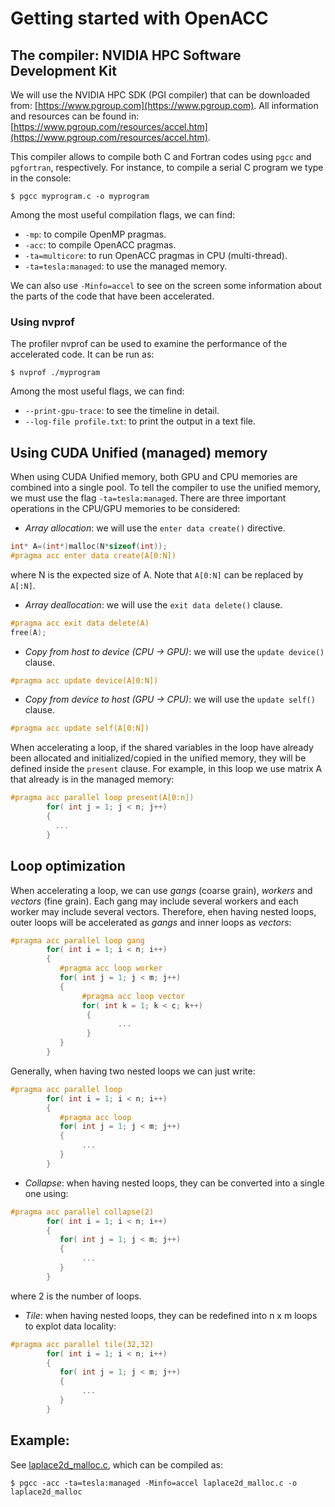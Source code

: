 # Getting started with OpenACC

## The compiler: NVIDIA HPC Software Development Kit

We will use the NVIDIA HPC SDK (PGI compiler) that can be downloaded from: [https://www.pgroup.com](https://www.pgroup.com). All information and resources can be found in: [https://www.pgroup.com/resources/accel.htm](https://www.pgroup.com/resources/accel.htm).

This compiler allows to compile both C and Fortran codes using ```pgcc``` and ```pgfortran```, respectively. For instance, to compile a serial C program we type in the console:

```
$ pgcc myprogram.c -o myprogram
```

Among the most useful compilation flags, we can find:

- ```-mp```: to compile OpenMP pragmas.
- ```-acc```: to compile OpenACC pragmas.
- ```-ta=multicore```: to run OpenACC pragmas in CPU (multi-thread).
- ```-ta=tesla:managed```: to use the managed memory.

We can also use  ```-Minfo=accel``` to see on the screen some information about the parts of the code that have been accelerated.

### Using nvprof 

The profiler nvprof can be used to examine the performance of the accelerated code. It can be run as:
```
$ nvprof ./myprogram
```

Among the most useful flags, we can find:

- ```--print-gpu-trace```: to see the timeline in detail.
- ```--log-file profile.txt```: to print the output in a text file.

## Using CUDA Unified (managed) memory

When using CUDA Unified memory, both GPU and CPU memories are combined into a single pool. To tell the compiler to use the unified memory, we must use the flag ```-ta=tesla:managed```. There are three important operations in the CPU/GPU memories to be considered:

- *Array allocation*: we will use the ```enter data create()``` directive.
```c
int* A=(int*)malloc(N*sizeof(int));
#pragma acc enter data create(A[0:N])
```
where N is the expected size of A. Note that ```A[0:N]``` can be replaced by ```A[:N]```.

- *Array deallocation*: we will use the ```exit data delete()``` clause.
```c
#pragma acc exit data delete(A)
free(A);
```

- *Copy from host to device (CPU -> GPU)*: we will use the ```update device()``` clause.
```c
#pragma acc update device(A[0:N])
```

- *Copy from device to host (GPU -> CPU)*: we will use the ```update self()``` clause.
```c
#pragma acc update self(A[0:N])
```

When accelerating a loop, if the shared variables in the loop have already been allocated and initialized/copied in the unified memory, they will be defined inside the ```present``` clause. For example, in this loop we use matrix A that already is in the managed memory:
```c
#pragma acc parallel loop present(A[0:n])  
        for( int j = 1; j < n; j++)
        { 
          ...
        }
```
## Loop optimization

When accelerating a loop, we can use *gangs* (coarse grain), *workers* and *vectors* (fine grain). Each gang may include several workers and each worker may include several vectors. Therefore, ehen having nested loops, outer loops will be accelerated as *gangs* and inner loops as *vectors*:
```c
#pragma acc parallel loop gang
        for( int i = 1; i < n; i++)
        { 
           #pragma acc loop worker
           for( int j = 1; j < m; j++)
           {
                #pragma acc loop vector
                for( int k = 1; k < c; k++)
                 {
                        ...
                 }
           }
        }
```
Generally, when having two nested loops we can just write:
```c
#pragma acc parallel loop
        for( int i = 1; i < n; i++)
        { 
           #pragma acc loop
           for( int j = 1; j < m; j++)
           {
                ...
           }
        }
```

- *Collapse*: when having nested loops, they can be converted into a single one using:
```c
#pragma acc parallel collapse(2)
        for( int i = 1; i < n; i++)
        { 
           for( int j = 1; j < m; j++)
           {
                ...
           }
        }
```
where 2 is the number of loops.

- *Tile*: when having nested loops, they can be redefined into n x m loops to explot data locality:
```c
#pragma acc parallel tile(32,32)
        for( int i = 1; i < n; i++)
        { 
           for( int j = 1; j < m; j++)
           {
                ...
           }
        }
```
## Example:

See [laplace2d_malloc.c](laplace2d_malloc.c), which can be compiled as:

```
$ pgcc -acc -ta=tesla:managed -Minfo=accel laplace2d_malloc.c -o laplace2d_malloc
```

